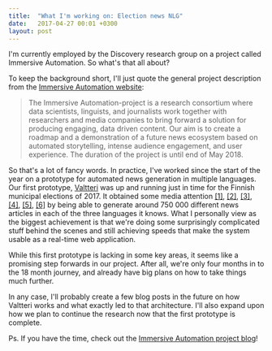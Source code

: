 ```yaml
---
title:  "What I'm working on: Election news NLG"
date:   2017-04-27 00:01 +0300
layout: post
---
```


I'm currently employed by the Discovery research group on a project called Immersive Automation. So what's that all about?

To keep the background short, I'll just quote the general project description from the [Immersive Automation website](https://immersiveautomation.com/):

> The Immersive Automation-project is a research consortium where data scientists, linguists, and journalists work together with researchers and media companies to bring forward a solution for producing engaging, data driven content. Our aim is to create a roadmap and a demonstration of a future news ecosystem based on automated storytelling, intense audience engagement, and user experience. The duration of the project is until end of May 2018.

So that's a lot of fancy words. In practice, I've worked since the start of the year on a prototype for automated news generation in multiple languages. Our first prototype, [Valtteri](https://www.vaalibotti.fi?language=en) was up and running just in time for the Finnish municipal elections of 2017. It obtained some media attention [[1]](http://kuntalehti.fi/kuntauutiset/paatoksenteko/ylen-uutisrobotti-nakuttaa-vaalitulosuutisia-sekunnin-murto-osassa/), [[2]](http://www.hs.fi/blogi/datablogi/art-2000005166354.html), [[3]](http://www.hs.fi/paivanlehti/12042017/art-2000005166354.html), [[4]](https://www.helsinki.fi/sv/aktuellt/valtteri-skriver-sjalvstandigt-nyheter-pa-flera-sprak), [[5]](https://www.tekes.fi/nyt/uutiset-2017/valtteri-botti-tuottaa-itsenaisesti-vaaliuutisia-eri-kielilla/), [[6]](http://www.vtt.fi/medialle/uutiset/valtteri-botti-tuottaa-itsen%C3%A4isesti-vaaliuutisia-usealla-kielell%C3%A4) by being able to generate around 750 000 different news articles in each of the three languages it knows. What I personally view as the biggest achievement is that we're doing some surprisingly complicated stuff behind the scenes and still achieving speeds that make the system usable as a real-time web application.

While this first prototype is lacking in some key areas, it seems like a promising step forwards in our project.  After all, we're only four months in to the 18 month journey, and already have big plans on how to take things much further.

In any case, I'll probably create a few blog posts in the future on how Valtteri works and what exactly led to that architecture. I'll also expand upon how we plan to continue the research now that the first prototype is complete.

Ps. If you have the time, check out the [Immersive Automation project blog](https://immersiveautomation.com/news/)!